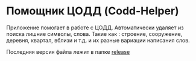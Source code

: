 # Помощник ЦОДД (Codd-Helper)
Приложение помогает в работе с ЦОДД. 
Автоматически удаляет из поиска лишние символы, слова. Такие как : строение, сооружение, деревня, квартал, вблизи и т.д. и их разные вариации написания слов.

Последняя версия файла лежит в папке [release](https://github.com/Vinbongun/Codd-Helper/tree/master/release)
